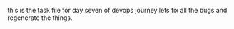 this is the task file for day seven of devops journey lets fix all the bugs and regenerate the things.

